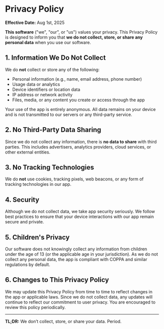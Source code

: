 # Privacy Policy

**Effective Date:** Aug 1st, 2025

**This software** ("we", "our", or "us") values your privacy. This Privacy Policy is designed to inform you that **we do not collect, store, or share any personal data** when you use our software.

## 1. Information We Do Not Collect

We do **not** collect or store any of the following:

- Personal information (e.g., name, email address, phone number)
- Usage data or analytics
- Device identifiers or location data
- IP address or network activity
- Files, media, or any content you create or access through the app

Your use of the app is entirely anonymous. All data remains on your device and is not transmitted to our servers or any third-party service.

## 2. No Third-Party Data Sharing

Since we do not collect any information, there is **no data to share** with third parties. This includes advertisers, analytics providers, cloud services, or other external entities.

## 3. No Tracking Technologies

We do **not** use cookies, tracking pixels, web beacons, or any form of tracking technologies in our app.

## 4. Security

Although we do not collect data, we take app security seriously. We follow best practices to ensure that your device interactions with our app remain secure and private.

## 5. Children's Privacy

Our software does not knowingly collect any information from children under the age of 13 (or the applicable age in your jurisdiction). As we do not collect any personal data, the app is compliant with COPPA and similar regulations by default.

## 6. Changes to This Privacy Policy

We may update this Privacy Policy from time to time to reflect changes in the app or applicable laws. Since we do not collect data, any updates will continue to reflect our commitment to user privacy. You are encouraged to review this policy periodically.

---

**TL;DR:** We don’t collect, store, or share your data. Period.
